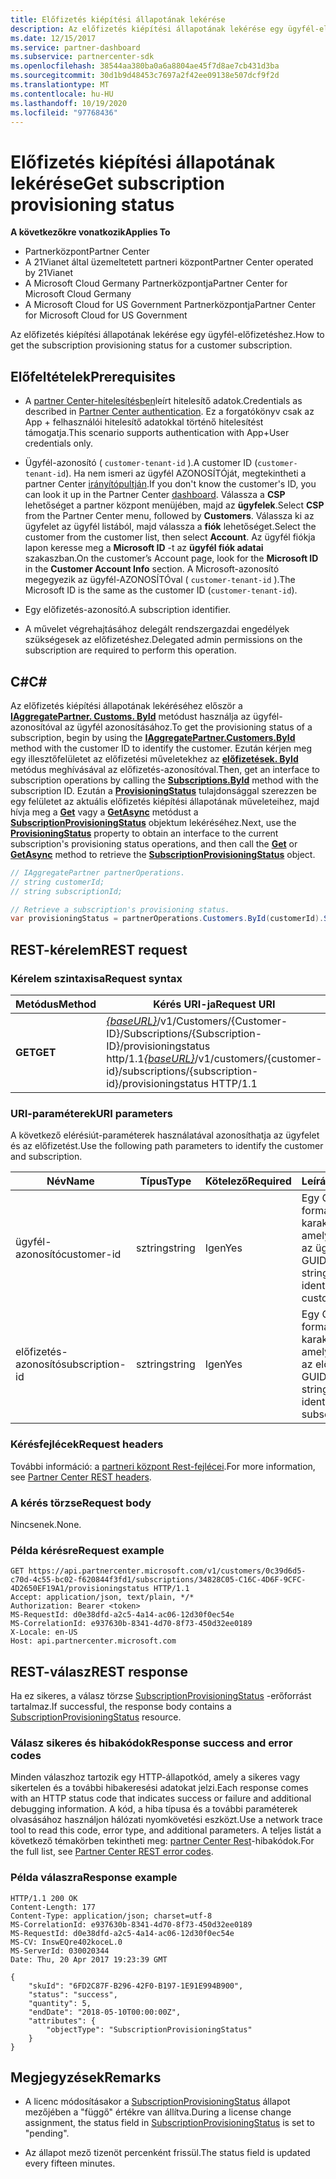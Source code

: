 ```yaml
---
title: Előfizetés kiépítési állapotának lekérése
description: Az előfizetés kiépítési állapotának lekérése egy ügyfél-előfizetéshez.
ms.date: 12/15/2017
ms.service: partner-dashboard
ms.subservice: partnercenter-sdk
ms.openlocfilehash: 38544aa380ba0a6a8804ae45f7d8ae7cb431d3ba
ms.sourcegitcommit: 30d1b9d48453c7697a2f42ee09138e507dcf9f2d
ms.translationtype: MT
ms.contentlocale: hu-HU
ms.lasthandoff: 10/19/2020
ms.locfileid: "97768436"
---
```

# <a name="get-subscription-provisioning-status"></a><span data-ttu-id="2ffdf-103">Előfizetés kiépítési állapotának lekérése</span><span class="sxs-lookup"><span data-stu-id="2ffdf-103">Get subscription provisioning status</span></span>

<span data-ttu-id="2ffdf-104">**A következőkre vonatkozik**</span><span class="sxs-lookup"><span data-stu-id="2ffdf-104">**Applies To**</span></span>

- <span data-ttu-id="2ffdf-105">Partnerközpont</span><span class="sxs-lookup"><span data-stu-id="2ffdf-105">Partner Center</span></span>
- <span data-ttu-id="2ffdf-106">A 21Vianet által üzemeltetett partneri központ</span><span class="sxs-lookup"><span data-stu-id="2ffdf-106">Partner Center operated by 21Vianet</span></span>
- <span data-ttu-id="2ffdf-107">A Microsoft Cloud Germany Partnerközpontja</span><span class="sxs-lookup"><span data-stu-id="2ffdf-107">Partner Center for Microsoft Cloud Germany</span></span>
- <span data-ttu-id="2ffdf-108">A Microsoft Cloud for US Government Partnerközpontja</span><span class="sxs-lookup"><span data-stu-id="2ffdf-108">Partner Center for Microsoft Cloud for US Government</span></span>

<span data-ttu-id="2ffdf-109">Az előfizetés kiépítési állapotának lekérése egy ügyfél-előfizetéshez.</span><span class="sxs-lookup"><span data-stu-id="2ffdf-109">How to get the subscription provisioning status for a customer subscription.</span></span>

## <a name="prerequisites"></a><span data-ttu-id="2ffdf-110">Előfeltételek</span><span class="sxs-lookup"><span data-stu-id="2ffdf-110">Prerequisites</span></span>

- <span data-ttu-id="2ffdf-111">A [partner Center-hitelesítésben](partner-center-authentication.md)leírt hitelesítő adatok.</span><span class="sxs-lookup"><span data-stu-id="2ffdf-111">Credentials as described in [Partner Center authentication](partner-center-authentication.md).</span></span> <span data-ttu-id="2ffdf-112">Ez a forgatókönyv csak az App + felhasználói hitelesítő adatokkal történő hitelesítést támogatja.</span><span class="sxs-lookup"><span data-stu-id="2ffdf-112">This scenario supports authentication with App+User credentials only.</span></span>

- <span data-ttu-id="2ffdf-113">Ügyfél-azonosító ( `customer-tenant-id` ).</span><span class="sxs-lookup"><span data-stu-id="2ffdf-113">A customer ID (`customer-tenant-id`).</span></span> <span data-ttu-id="2ffdf-114">Ha nem ismeri az ügyfél AZONOSÍTÓját, megtekintheti a partner Center [irányítópultján](https://partner.microsoft.com/dashboard).</span><span class="sxs-lookup"><span data-stu-id="2ffdf-114">If you don't know the customer's ID, you can look it up in the Partner Center [dashboard](https://partner.microsoft.com/dashboard).</span></span> <span data-ttu-id="2ffdf-115">Válassza a **CSP** lehetőséget a partner központ menüjében, majd az **ügyfelek**.</span><span class="sxs-lookup"><span data-stu-id="2ffdf-115">Select **CSP** from the Partner Center menu, followed by **Customers**.</span></span> <span data-ttu-id="2ffdf-116">Válassza ki az ügyfelet az ügyfél listából, majd válassza a **fiók** lehetőséget.</span><span class="sxs-lookup"><span data-stu-id="2ffdf-116">Select the customer from the customer list, then select **Account**.</span></span> <span data-ttu-id="2ffdf-117">Az ügyfél fiókja lapon keresse meg a **Microsoft ID** -t az **ügyfél fiók adatai** szakaszban.</span><span class="sxs-lookup"><span data-stu-id="2ffdf-117">On the customer’s Account page, look for the **Microsoft ID** in the **Customer Account Info** section.</span></span> <span data-ttu-id="2ffdf-118">A Microsoft-azonosító megegyezik az ügyfél-AZONOSÍTÓval ( `customer-tenant-id` ).</span><span class="sxs-lookup"><span data-stu-id="2ffdf-118">The Microsoft ID is the same as the customer ID  (`customer-tenant-id`).</span></span>

- <span data-ttu-id="2ffdf-119">Egy előfizetés-azonosító.</span><span class="sxs-lookup"><span data-stu-id="2ffdf-119">A subscription identifier.</span></span>

- <span data-ttu-id="2ffdf-120">A művelet végrehajtásához delegált rendszergazdai engedélyek szükségesek az előfizetéshez.</span><span class="sxs-lookup"><span data-stu-id="2ffdf-120">Delegated admin permissions on the subscription are required to perform this operation.</span></span>

## <a name="c"></a><span data-ttu-id="2ffdf-121">C\#</span><span class="sxs-lookup"><span data-stu-id="2ffdf-121">C\#</span></span>

<span data-ttu-id="2ffdf-122">Az előfizetés kiépítési állapotának lekéréséhez először a [**IAggregatePartner. Customs. ById**](/dotnet/api/microsoft.store.partnercenter.customers.icustomercollection.byid) metódust használja az ügyfél-azonosítóval az ügyfél azonosításához.</span><span class="sxs-lookup"><span data-stu-id="2ffdf-122">To get the provisioning status of a subscription, begin by using the [**IAggregatePartner.Customers.ById**](/dotnet/api/microsoft.store.partnercenter.customers.icustomercollection.byid) method with the customer ID to identify the customer.</span></span> <span data-ttu-id="2ffdf-123">Ezután kérjen meg egy illesztőfelületet az előfizetési műveletekhez az [**előfizetések. ById**](/dotnet/api/microsoft.store.partnercenter.customerusers.icustomerusercollection.byid) metódus meghívásával az előfizetés-azonosítóval.</span><span class="sxs-lookup"><span data-stu-id="2ffdf-123">Then, get an interface to subscription operations by calling the [**Subscriptions.ById**](/dotnet/api/microsoft.store.partnercenter.customerusers.icustomerusercollection.byid) method with the subscription ID.</span></span> <span data-ttu-id="2ffdf-124">Ezután a [**ProvisioningStatus**](/dotnet/api/microsoft.store.partnercenter.subscriptions.isubscription.provisioningstatus) tulajdonsággal szerezzen be egy felületet az aktuális előfizetés kiépítési állapotának műveleteihez, majd hívja meg a [**Get**](/dotnet/api/microsoft.store.partnercenter.subscriptions.isubscriptionprovisioningstatus.get) vagy a [**GetAsync**](/dotnet/api/microsoft.store.partnercenter.subscriptions.isubscriptionprovisioningstatus.getasync) metódust a [**SubscriptionProvisioningStatus**](/dotnet/api/microsoft.store.partnercenter.models.subscriptions.subscriptionprovisioningstatus) objektum lekéréséhez.</span><span class="sxs-lookup"><span data-stu-id="2ffdf-124">Next, use the [**ProvisioningStatus**](/dotnet/api/microsoft.store.partnercenter.subscriptions.isubscription.provisioningstatus) property to obtain an interface to the current subscription's provisioning status operations, and then call the [**Get**](/dotnet/api/microsoft.store.partnercenter.subscriptions.isubscriptionprovisioningstatus.get) or [**GetAsync**](/dotnet/api/microsoft.store.partnercenter.subscriptions.isubscriptionprovisioningstatus.getasync) method to retrieve the [**SubscriptionProvisioningStatus**](/dotnet/api/microsoft.store.partnercenter.models.subscriptions.subscriptionprovisioningstatus) object.</span></span>

``` csharp
// IAggregatePartner partnerOperations.
// string customerId;
// string subscriptionId;

// Retrieve a subscription's provisioning status.
var provisioningStatus = partnerOperations.Customers.ById(customerId).Subscriptions.ById(subscriptionID).ProvisioningStatus.Get();
```

## <a name="rest-request"></a><span data-ttu-id="2ffdf-125">REST-kérelem</span><span class="sxs-lookup"><span data-stu-id="2ffdf-125">REST request</span></span>

### <a name="request-syntax"></a><span data-ttu-id="2ffdf-126">Kérelem szintaxisa</span><span class="sxs-lookup"><span data-stu-id="2ffdf-126">Request syntax</span></span>

| <span data-ttu-id="2ffdf-127">Metódus</span><span class="sxs-lookup"><span data-stu-id="2ffdf-127">Method</span></span>  | <span data-ttu-id="2ffdf-128">Kérés URI-ja</span><span class="sxs-lookup"><span data-stu-id="2ffdf-128">Request URI</span></span>                                                                                                                        |
|---------|------------------------------------------------------------------------------------------------------------------------------------|
| <span data-ttu-id="2ffdf-129">**GET**</span><span class="sxs-lookup"><span data-stu-id="2ffdf-129">**GET**</span></span> | <span data-ttu-id="2ffdf-130">[*{baseURL}*](partner-center-rest-urls.md)/v1/Customers/{Customer-ID}/Subscriptions/{Subscription-ID}/provisioningstatus http/1.1</span><span class="sxs-lookup"><span data-stu-id="2ffdf-130">[*{baseURL}*](partner-center-rest-urls.md)/v1/customers/{customer-id}/subscriptions/{subscription-id}/provisioningstatus HTTP/1.1</span></span> |

### <a name="uri-parameters"></a><span data-ttu-id="2ffdf-131">URI-paraméterek</span><span class="sxs-lookup"><span data-stu-id="2ffdf-131">URI parameters</span></span>

<span data-ttu-id="2ffdf-132">A következő elérésiút-paraméterek használatával azonosíthatja az ügyfelet és az előfizetést.</span><span class="sxs-lookup"><span data-stu-id="2ffdf-132">Use the following path parameters to identify the customer and subscription.</span></span>

| <span data-ttu-id="2ffdf-133">Név</span><span class="sxs-lookup"><span data-stu-id="2ffdf-133">Name</span></span>            | <span data-ttu-id="2ffdf-134">Típus</span><span class="sxs-lookup"><span data-stu-id="2ffdf-134">Type</span></span>   | <span data-ttu-id="2ffdf-135">Kötelező</span><span class="sxs-lookup"><span data-stu-id="2ffdf-135">Required</span></span> | <span data-ttu-id="2ffdf-136">Leírás</span><span class="sxs-lookup"><span data-stu-id="2ffdf-136">Description</span></span>                                               |
|-----------------|--------|----------|-----------------------------------------------------------|
| <span data-ttu-id="2ffdf-137">ügyfél-azonosító</span><span class="sxs-lookup"><span data-stu-id="2ffdf-137">customer-id</span></span>     | <span data-ttu-id="2ffdf-138">sztring</span><span class="sxs-lookup"><span data-stu-id="2ffdf-138">string</span></span> | <span data-ttu-id="2ffdf-139">Igen</span><span class="sxs-lookup"><span data-stu-id="2ffdf-139">Yes</span></span>      | <span data-ttu-id="2ffdf-140">Egy GUID formátumú karakterlánc, amely azonosítja az ügyfelet.</span><span class="sxs-lookup"><span data-stu-id="2ffdf-140">A GUID formatted string that identifies the customer.</span></span>     |
| <span data-ttu-id="2ffdf-141">előfizetés-azonosító</span><span class="sxs-lookup"><span data-stu-id="2ffdf-141">subscription-id</span></span> | <span data-ttu-id="2ffdf-142">sztring</span><span class="sxs-lookup"><span data-stu-id="2ffdf-142">string</span></span> | <span data-ttu-id="2ffdf-143">Igen</span><span class="sxs-lookup"><span data-stu-id="2ffdf-143">Yes</span></span>      | <span data-ttu-id="2ffdf-144">Egy GUID formátumú karakterlánc, amely azonosítja az előfizetést.</span><span class="sxs-lookup"><span data-stu-id="2ffdf-144">A GUID formatted string that identifies the subscription.</span></span> |

### <a name="request-headers"></a><span data-ttu-id="2ffdf-145">Kérésfejlécek</span><span class="sxs-lookup"><span data-stu-id="2ffdf-145">Request headers</span></span>

<span data-ttu-id="2ffdf-146">További információ: a [partneri központ Rest-fejlécei](headers.md).</span><span class="sxs-lookup"><span data-stu-id="2ffdf-146">For more information, see [Partner Center REST headers](headers.md).</span></span>

### <a name="request-body"></a><span data-ttu-id="2ffdf-147">A kérés törzse</span><span class="sxs-lookup"><span data-stu-id="2ffdf-147">Request body</span></span>

<span data-ttu-id="2ffdf-148">Nincsenek.</span><span class="sxs-lookup"><span data-stu-id="2ffdf-148">None.</span></span>

### <a name="request-example"></a><span data-ttu-id="2ffdf-149">Példa kérésre</span><span class="sxs-lookup"><span data-stu-id="2ffdf-149">Request example</span></span>

```http
GET https://api.partnercenter.microsoft.com/v1/customers/0c39d6d5-c70d-4c55-bc02-f620844f3fd1/subscriptions/34828C05-C16C-4D6F-9CFC-4D2650EF19A1/provisioningstatus HTTP/1.1
Accept: application/json, text/plain, */*
Authorization: Bearer <token>
MS-RequestId: d0e38dfd-a2c5-4a14-ac06-12d30f0ec54e
MS-CorrelationId: e937630b-8341-4d70-8f73-450d32ee0189
X-Locale: en-US
Host: api.partnercenter.microsoft.com
```

## <a name="rest-response"></a><span data-ttu-id="2ffdf-150">REST-válasz</span><span class="sxs-lookup"><span data-stu-id="2ffdf-150">REST response</span></span>

<span data-ttu-id="2ffdf-151">Ha ez sikeres, a válasz törzse [SubscriptionProvisioningStatus](subscription-resources.md#subscriptionprovisioningstatus) -erőforrást tartalmaz.</span><span class="sxs-lookup"><span data-stu-id="2ffdf-151">If successful, the response body contains a [SubscriptionProvisioningStatus](subscription-resources.md#subscriptionprovisioningstatus) resource.</span></span>

### <a name="response-success-and-error-codes"></a><span data-ttu-id="2ffdf-152">Válasz sikeres és hibakódok</span><span class="sxs-lookup"><span data-stu-id="2ffdf-152">Response success and error codes</span></span>

<span data-ttu-id="2ffdf-153">Minden válaszhoz tartozik egy HTTP-állapotkód, amely a sikeres vagy sikertelen és a további hibakeresési adatokat jelzi.</span><span class="sxs-lookup"><span data-stu-id="2ffdf-153">Each response comes with an HTTP status code that indicates success or failure and additional debugging information.</span></span> <span data-ttu-id="2ffdf-154">A kód, a hiba típusa és a további paraméterek olvasásához használjon hálózati nyomkövetési eszközt.</span><span class="sxs-lookup"><span data-stu-id="2ffdf-154">Use a network trace tool to read this code, error type, and additional parameters.</span></span> <span data-ttu-id="2ffdf-155">A teljes listát a következő témakörben tekintheti meg: [partner Center Rest](error-codes.md)-hibakódok.</span><span class="sxs-lookup"><span data-stu-id="2ffdf-155">For the full list, see [Partner Center REST error codes](error-codes.md).</span></span>

### <a name="response-example"></a><span data-ttu-id="2ffdf-156">Példa válaszra</span><span class="sxs-lookup"><span data-stu-id="2ffdf-156">Response example</span></span>

```http
HTTP/1.1 200 OK
Content-Length: 177
Content-Type: application/json; charset=utf-8
MS-CorrelationId: e937630b-8341-4d70-8f73-450d32ee0189
MS-RequestId: d0e38dfd-a2c5-4a14-ac06-12d30f0ec54e
MS-CV: InswEQre402koceL.0
MS-ServerId: 030020344
Date: Thu, 20 Apr 2017 19:23:39 GMT

{
    "skuId": "6FD2C87F-B296-42F0-B197-1E91E994B900",
    "status": "success",
    "quantity": 5,
    "endDate": "2018-05-10T00:00:00Z",
    "attributes": {
        "objectType": "SubscriptionProvisioningStatus"
    }
}
```

## <a name="remarks"></a><span data-ttu-id="2ffdf-157">Megjegyzések</span><span class="sxs-lookup"><span data-stu-id="2ffdf-157">Remarks</span></span>

- <span data-ttu-id="2ffdf-158">A licenc módosításakor a [SubscriptionProvisioningStatus](subscription-resources.md#subscriptionprovisioningstatus) állapot mezőjében a "függő" értékre van állítva.</span><span class="sxs-lookup"><span data-stu-id="2ffdf-158">During a license change assignment, the status field in [SubscriptionProvisioningStatus](subscription-resources.md#subscriptionprovisioningstatus) is set to "pending".</span></span>

- <span data-ttu-id="2ffdf-159">Az állapot mező tizenöt percenként frissül.</span><span class="sxs-lookup"><span data-stu-id="2ffdf-159">The status field is updated every fifteen minutes.</span></span>
